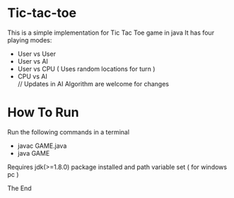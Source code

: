# Tic-tac-toe

This is a simple implementation for Tic Tac Toe game in java
It has four playing modes:

- User vs User
- User vs AI 
- User vs CPU ( Uses random locations for turn )
- CPU vs AI<br>
 // Updates in AI Algorithm are welcome for changes 

# How To Run

Run the following commands in a terminal

- javac GAME.java
- java GAME

Requires jdk(>=1.8.0) package installed
and path variable set ( for windows pc )


The End
